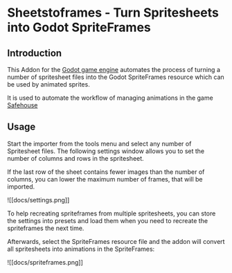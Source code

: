 # Sheetstoframes - Turn Spritesheets into Godot SpriteFrames

## Introduction

This Addon for the [Godot game engine](https://godotengine.org) automates the process of turning a number of spritesheet files into the Godot SpriteFrames resource which can be used by animated sprites.

It is used to automate the workflow of managing animations in the game [Safehouse](https://github.com/deep-entertainment/safehouse-game)

## Usage

Start the importer from the tools menu and select any number of Spritesheet files. The following settings window allows you to set the number of columns and rows in the spritesheet.

If the last row of the sheet contains fewer images than the number of columns, you can lower the maximum number of frames, that will be imported.

![[docs/settings.png]]

To help recreating spriteframes from multiple spritesheets, you can store the settings into presets and load them when you need to recreate the spriteframes the next time.

Afterwards, select the SpriteFrames resource file and the addon will convert all spritesheets into animations in the SpriteFrames:

![[docs/spriteframes.png]]